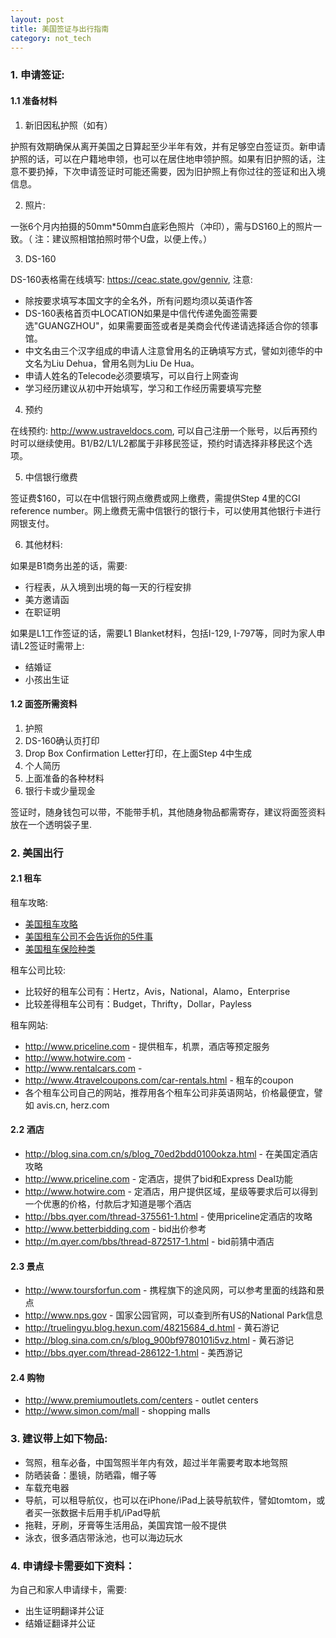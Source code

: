 ```yaml
---
layout: post
title: 美国签证与出行指南
category: not_tech
---
```


### 1. 申请签证:

#### 1.1 准备材料

1) 新旧因私护照（如有）

护照有效期确保从离开美国之日算起至少半年有效，并有足够空白签证页。新申请护照的话，可以在户籍地申领，也可以在居住地申领护照。如果有旧护照的话，注意不要扔掉，下次申请签证时可能还需要，因为旧护照上有你过往的签证和出入境信息。

2) 照片:

一张6个月内拍摄的50mm*50mm白底彩色照片（冲印），需与DS160上的照片一致。（ 注：建议照相馆拍照时带个U盘，以便上传。） 

3) DS-160

DS-160表格需在线填写: <https://ceac.state.gov/genniv>, 注意: 

* 除按要求填写本国文字的全名外，所有问题均须以英语作答
* DS-160表格首页中LOCATION如果是中信代传递免面签需要选"GUANGZHOU"，如果需要面签或者是美商会代传递请选择适合你的领事馆。
* 中文名由三个汉字组成的申请人注意曾用名的正确填写方式，譬如刘德华的中文名为Liu Dehua，曾用名则为Liu De Hua。
* 申请人姓名的Telecode必须要填写，可以自行上网查询
* 学习经历建议从初中开始填写，学习和工作经历需要填写完整

4) 预约

在线预约: <http://www.ustraveldocs.com>, 可以自己注册一个账号，以后再预约时可以继续使用。B1/B2/L1/L2都属于非移民签证，预约时请选择非移民这个选项。

5) 中信银行缴费

签证费$160，可以在中信银行网点缴费或网上缴费，需提供Step 4里的CGI reference number。网上缴费无需中信银行的银行卡，可以使用其他银行卡进行网银支付。

6) 其他材料:

如果是B1商务出差的话，需要:

* 行程表，从入境到出境的每一天的行程安排
* 美方邀请函
* 在职证明

如果是L1工作签证的话，需要L1 Blanket材料，包括I-129, I-797等，同时为家人申请L2签证时需带上:

* 结婚证
* 小孩出生证

#### 1.2 面签所需资料

1. 护照
2. DS-160确认页打印
3. Drop Box Confirmation Letter打印，在上面Step 4中生成
4. 个人简历
5. 上面准备的各种材料
6. 银行卡或少量现金

签证时，随身钱包可以带，不能带手机，其他随身物品都需寄存，建议将面签资料放在一个透明袋子里.

### 2. 美国出行

#### 2.1 租车

租车攻略:

* [美国租车攻略](http://www.nemoliu.com/2011/01/10/%E7%BE%8E%E5%9B%BD%E7%A7%9F%E8%BD%A6%E6%94%BB%E7%95%A5/)
* [美国租车公司不会告诉你的5件事](http://www.bnet.com.cn/2012/0419/2089465.shtml)
* [美国租车保险种类](http://bbs.qyer.com/thread-50067-1.html)

租车公司比较:

* 比较好的租车公司有：Hertz，Avis，National，Alamo，Enterprise
* 比较差得租车公司有：Budget，Thrifty，Dollar，Payless

租车网站:

* <http://www.priceline.com> - 提供租车，机票，酒店等预定服务
* <http://www.hotwire.com> - 
* <http://www.rentalcars.com> - 
* <http://www.4travelcoupons.com/car-rentals.html> - 租车的coupon
* 各个租车公司自己的网站，推荐用各个租车公司非英语网站，价格最便宜，譬如 avis.cn, herz.com

#### 2.2 酒店

* <http://blog.sina.com.cn/s/blog_70ed2bdd0100okza.html> - 在美国定酒店攻略
* <http://www.priceline.com> - 定酒店，提供了bid和Express Deal功能
* <http://www.hotwire.com> - 定酒店，用户提供区域，星级等要求后可以得到一个优惠的价格，付款后才知道是哪个酒店
* <http://bbs.qyer.com/thread-375561-1.html> - 使用priceline定酒店的攻略
* <http://www.betterbidding.com> - bid出价参考
* <http://m.qyer.com/bbs/thread-872517-1.html> - bid前猜中酒店

#### 2.3 景点

* <http://www.toursforfun.com> - 携程旗下的途风网，可以参考里面的线路和景点
* <http://www.nps.gov> - 国家公园官网，可以查到所有US的National Park信息
* <http://truelingyu.blog.hexun.com/48215684_d.html> - 黄石游记
* <http://blog.sina.com.cn/s/blog_900bf9780101i5vz.html> - 黄石游记
* <http://bbs.qyer.com/thread-286122-1.html> - 美西游记

#### 2.4 购物

* <http://www.premiumoutlets.com/centers> - outlet centers
* <http://www.simon.com/mall> - shopping malls

### 3. 建议带上如下物品:

* 驾照，租车必备，中国驾照半年内有效，超过半年需要考取本地驾照
* 防晒装备：墨镜，防晒霜，帽子等
* 车载充电器
* 导航，可以租导航仪，也可以在iPhone/iPad上装导航软件，譬如tomtom，或者买一张数据卡后用手机/iPad导航
* 拖鞋，牙刷，牙膏等生活用品，美国宾馆一般不提供
* 泳衣，很多酒店带泳池，也可以海边玩水

### 4. 申请绿卡需要如下资料：

为自己和家人申请绿卡，需要:

* 出生证明翻译并公证
* 结婚证翻译并公证